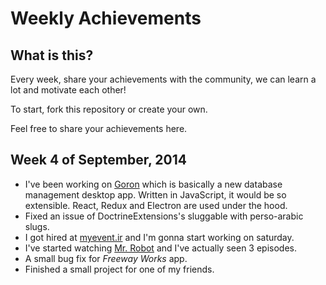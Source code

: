 Weekly Achievements
==================

What is this?
------------
Every week, share your achievements with the community, we can learn a lot and motivate each other!

To start, fork this repository or create your own.

Feel free to share your achievements here.

Week 4 of September, 2014
-------------------------

* I've been working on [Goron](https://github.com/mohebifar/goron) which is basically a new database management desktop app. Written in JavaScript, it would be so extensible. React, Redux and Electron are used under the hood.
* Fixed an issue of DoctrineExtensions's sluggable with perso-arabic slugs.
* I got hired at [myevent.ir](http://myevent.ir) and I'm gonna start working on saturday.
* I've started watching [Mr. Robot](https://en.wikipedia.org/wiki/Mr._Robot_(TV_series)) and I've actually seen 3 episodes.
* A small bug fix for *Freeway Works* app.
* Finished a small project for one of my friends.
